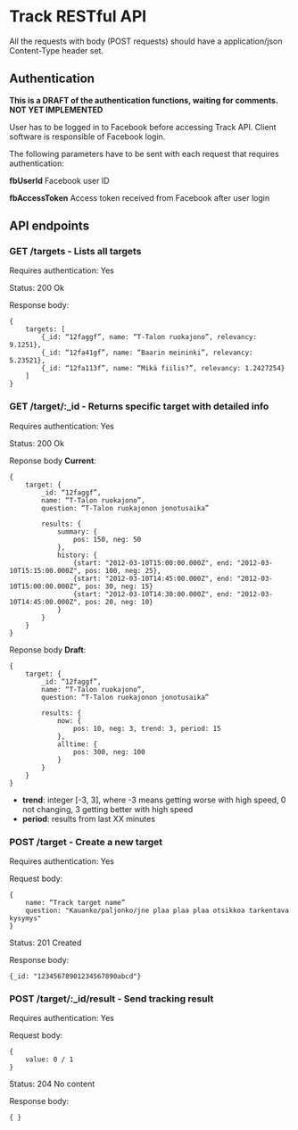 # Track RESTful API

All the requests with body (POST requests) should have a application/json Content-Type header set.

## Authentication

**This is a DRAFT of the authentication functions, waiting for comments. NOT YET IMPLEMENTED**

User has to be logged in to Facebook before accessing Track API. Client software is responsible of Facebook login.

The following parameters have to be sent with each request that requires authentication:

**fbUserId** Facebook user ID

**fbAccessToken** Access token received from Facebook after user login

## API endpoints

### GET /targets - Lists all targets

Requires authentication: Yes

Status: 200 Ok

Response body:

	{
		targets: [
			{_id: “12faggf”, name: “T-Talon ruokajono”, relevancy: 9.1251},
			{_id: “12fa41gf”, name: “Baarin meininki”, relevancy: 5.23521},
			{_id: “12fa113f”, name: “Mikä fiilis?”, relevancy: 1.2427254}
		]
	}
  

### GET /target/:_id - Returns specific target with detailed info

Requires authentication: Yes

Status: 200 Ok

Reponse body **Current**:

	{
		target: {
			_id: “12faggf”,
			name: “T-Talon ruokajono”,
			question: “T-Talon ruokajonon jonotusaika”
			
			results: {
				summary: {
					pos: 150, neg: 50
				},
				history: {
					{start: "2012-03-10T15:00:00.000Z", end: "2012-03-10T15:15:00.000Z", pos: 100, neg: 25},
					{start: "2012-03-10T14:45:00.000Z", end: "2012-03-10T15:00:00.000Z", pos: 30, neg: 15}
					{start: "2012-03-10T14:30:00.000Z", end: "2012-03-10T14:45:00.000Z", pos: 20, neg: 10}
				}
			}
		}
	}

Reponse body **Draft**:

	{
		target: {
			_id: “12faggf”,
			name: “T-Talon ruokajono”,
			question: “T-Talon ruokajonon jonotusaika”
			
			results: {
				now: {
					pos: 10, neg: 3, trend: 3, period: 15
				},
				alltime: {
					pos: 300, neg: 100
				}
			}
		}
	}
	
* **trend**: integer [-3, 3], where -3 means getting worse with high speed, 0 not changing, 3 getting better with high speed
* **period**: results from last XX minutes

### POST /target - Create a new target

Requires authentication: Yes

Request body:

	{
		name: “Track target name”
		question: "Kauanko/paljonko/jne plaa plaa plaa otsikkoa tarkentava kysymys"
	}
	
Status: 201 Created

Response body: 

	{_id: "12345678901234567890abcd"}

### POST /target/:_id/result - Send tracking result

Requires authentication: Yes

Request body:

    {
        value: 0 / 1
    }

Status: 204 No content

Response body:

    { }